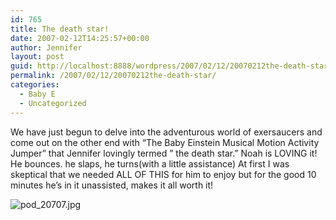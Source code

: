 ```yaml
---
id: 765
title: The death star!
date: 2007-02-12T14:25:57+00:00
author: Jennifer
layout: post
guid: http://localhost:8888/wordpress/2007/02/12/20070212the-death-star/
permalink: /2007/02/12/20070212the-death-star/
categories:
  - Baby E
  - Uncategorized
---
```

We have just begun to delve into the adventurous world of exersaucers and come out on the other end with &#8220;The Baby Einstein Musical Motion Activity Jumper&#8221; that Jennifer lovingly termed &#8221; the death star.&#8221; Noah is LOVING it! He bounces. he slaps, he turns(with a little assistance) At first I was skeptical that we needed ALL OF THIS for him to enjoy but for the good 10 minutes he&#8217;s in it unassisted, makes it all worth it!

<img id="image123" alt="pod_20707.jpg" src="http://static.squarespace.com/static/50db6bb3e4b015296cd43789/50dfa5b1e4b0dc6320e0b5ea/50dfa5b1e4b0dc6320e0b658/1171290316000/?format=original" />